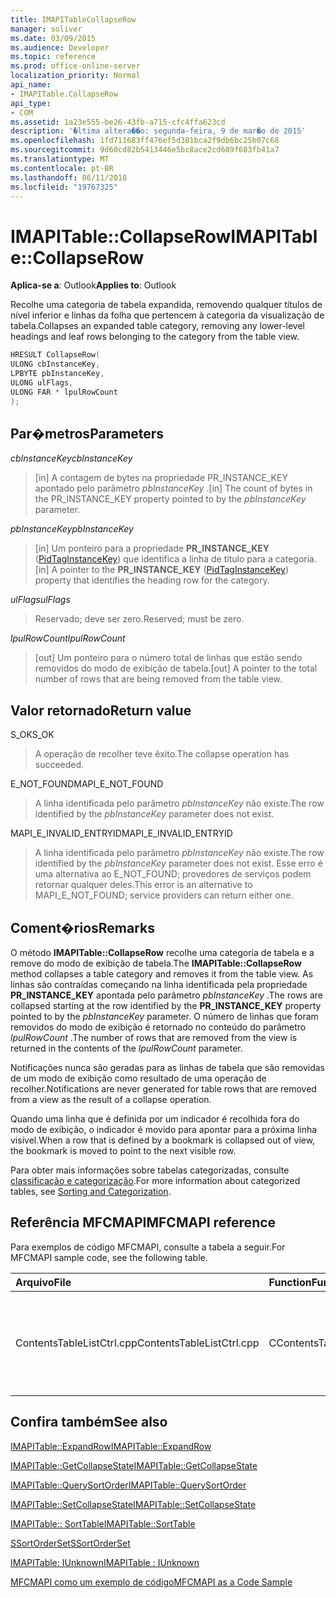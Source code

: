 ```yaml
---
title: IMAPITableCollapseRow
manager: soliver
ms.date: 03/09/2015
ms.audience: Developer
ms.topic: reference
ms.prod: office-online-server
localization_priority: Normal
api_name:
- IMAPITable.CollapseRow
api_type:
- COM
ms.assetid: 1a23e555-be26-43fb-a715-cfc4ffa623cd
description: '�ltima altera��o: segunda-feira, 9 de mar�o de 2015'
ms.openlocfilehash: 1fd711683ff476ef5d381bca2f9db6bc25b07c68
ms.sourcegitcommit: 9d60cd82b5413446e5bc8ace2cd689f683fb41a7
ms.translationtype: MT
ms.contentlocale: pt-BR
ms.lasthandoff: 06/11/2018
ms.locfileid: "19767325"
---
```

# <a name="imapitablecollapserow"></a><span data-ttu-id="ec293-103">IMAPITable::CollapseRow</span><span class="sxs-lookup"><span data-stu-id="ec293-103">IMAPITable::CollapseRow</span></span>

  
  
<span data-ttu-id="ec293-104">**Aplica-se a**: Outlook</span><span class="sxs-lookup"><span data-stu-id="ec293-104">**Applies to**: Outlook</span></span> 
  
<span data-ttu-id="ec293-105">Recolhe uma categoria de tabela expandida, removendo qualquer títulos de nível inferior e linhas da folha que pertencem à categoria da visualização de tabela.</span><span class="sxs-lookup"><span data-stu-id="ec293-105">Collapses an expanded table category, removing any lower-level headings and leaf rows belonging to the category from the table view.</span></span>
  
```cpp
HRESULT CollapseRow(
ULONG cbInstanceKey,
LPBYTE pbInstanceKey,
ULONG ulFlags,
ULONG FAR * lpulRowCount
);
```

## <a name="parameters"></a><span data-ttu-id="ec293-106">Par�metros</span><span class="sxs-lookup"><span data-stu-id="ec293-106">Parameters</span></span>

 <span data-ttu-id="ec293-107">_cbInstanceKey_</span><span class="sxs-lookup"><span data-stu-id="ec293-107">_cbInstanceKey_</span></span>
  
> <span data-ttu-id="ec293-108">[in] A contagem de bytes na propriedade PR_INSTANCE_KEY apontado pelo parâmetro _pbInstanceKey_ .</span><span class="sxs-lookup"><span data-stu-id="ec293-108">[in] The count of bytes in the PR_INSTANCE_KEY property pointed to by the  _pbInstanceKey_ parameter.</span></span> 
    
 <span data-ttu-id="ec293-109">_pbInstanceKey_</span><span class="sxs-lookup"><span data-stu-id="ec293-109">_pbInstanceKey_</span></span>
  
> <span data-ttu-id="ec293-110">[in] Um ponteiro para a propriedade **PR_INSTANCE_KEY** ([PidTagInstanceKey](pidtaginstancekey-canonical-property.md)) que identifica a linha de título para a categoria.</span><span class="sxs-lookup"><span data-stu-id="ec293-110">[in] A pointer to the **PR_INSTANCE_KEY** ([PidTagInstanceKey](pidtaginstancekey-canonical-property.md)) property that identifies the heading row for the category.</span></span> 
    
 <span data-ttu-id="ec293-111">_ulFlags_</span><span class="sxs-lookup"><span data-stu-id="ec293-111">_ulFlags_</span></span>
  
> <span data-ttu-id="ec293-112">Reservado; deve ser zero.</span><span class="sxs-lookup"><span data-stu-id="ec293-112">Reserved; must be zero.</span></span>
    
 <span data-ttu-id="ec293-113">_lpulRowCount_</span><span class="sxs-lookup"><span data-stu-id="ec293-113">_lpulRowCount_</span></span>
  
> <span data-ttu-id="ec293-114">[out] Um ponteiro para o número total de linhas que estão sendo removidos do modo de exibição de tabela.</span><span class="sxs-lookup"><span data-stu-id="ec293-114">[out] A pointer to the total number of rows that are being removed from the table view.</span></span>
    
## <a name="return-value"></a><span data-ttu-id="ec293-115">Valor retornado</span><span class="sxs-lookup"><span data-stu-id="ec293-115">Return value</span></span>

<span data-ttu-id="ec293-116">S_OK</span><span class="sxs-lookup"><span data-stu-id="ec293-116">S_OK</span></span> 
  
> <span data-ttu-id="ec293-117">A operação de recolher teve êxito.</span><span class="sxs-lookup"><span data-stu-id="ec293-117">The collapse operation has succeeded.</span></span>
    
<span data-ttu-id="ec293-118">E_NOT_FOUND</span><span class="sxs-lookup"><span data-stu-id="ec293-118">MAPI_E_NOT_FOUND</span></span> 
  
> <span data-ttu-id="ec293-119">A linha identificada pelo parâmetro _pbInstanceKey_ não existe.</span><span class="sxs-lookup"><span data-stu-id="ec293-119">The row identified by the  _pbInstanceKey_ parameter does not exist.</span></span> 
    
<span data-ttu-id="ec293-120">MAPI_E_INVALID_ENTRYID</span><span class="sxs-lookup"><span data-stu-id="ec293-120">MAPI_E_INVALID_ENTRYID</span></span> 
  
> <span data-ttu-id="ec293-121">A linha identificada pelo parâmetro _pbInstanceKey_ não existe.</span><span class="sxs-lookup"><span data-stu-id="ec293-121">The row identified by the  _pbInstanceKey_ parameter does not exist.</span></span> <span data-ttu-id="ec293-122">Esse erro é uma alternativa ao E_NOT_FOUND; provedores de serviços podem retornar qualquer deles.</span><span class="sxs-lookup"><span data-stu-id="ec293-122">This error is an alternative to MAPI_E_NOT_FOUND; service providers can return either one.</span></span> 
    
## <a name="remarks"></a><span data-ttu-id="ec293-123">Coment�rios</span><span class="sxs-lookup"><span data-stu-id="ec293-123">Remarks</span></span>

<span data-ttu-id="ec293-124">O método **IMAPITable::CollapseRow** recolhe uma categoria de tabela e a remove do modo de exibição de tabela.</span><span class="sxs-lookup"><span data-stu-id="ec293-124">The **IMAPITable::CollapseRow** method collapses a table category and removes it from the table view.</span></span> <span data-ttu-id="ec293-125">As linhas são contraídas começando na linha identificada pela propriedade **PR_INSTANCE_KEY** apontada pelo parâmetro _pbInstanceKey_ .</span><span class="sxs-lookup"><span data-stu-id="ec293-125">The rows are collapsed starting at the row identified by the **PR_INSTANCE_KEY** property pointed to by the  _pbInstanceKey_ parameter.</span></span> <span data-ttu-id="ec293-126">O número de linhas que foram removidos do modo de exibição é retornado no conteúdo do parâmetro _lpulRowCount_ .</span><span class="sxs-lookup"><span data-stu-id="ec293-126">The number of rows that are removed from the view is returned in the contents of the  _lpulRowCount_ parameter.</span></span> 
  
<span data-ttu-id="ec293-127">Notificações nunca são geradas para as linhas de tabela que são removidas de um modo de exibição como resultado de uma operação de recolher.</span><span class="sxs-lookup"><span data-stu-id="ec293-127">Notifications are never generated for table rows that are removed from a view as the result of a collapse operation.</span></span> 
  
<span data-ttu-id="ec293-128">Quando uma linha que é definida por um indicador é recolhida fora do modo de exibição, o indicador é movido para apontar para a próxima linha visível.</span><span class="sxs-lookup"><span data-stu-id="ec293-128">When a row that is defined by a bookmark is collapsed out of view, the bookmark is moved to point to the next visible row.</span></span> 
  
<span data-ttu-id="ec293-129">Para obter mais informações sobre tabelas categorizadas, consulte [classificação e categorização](sorting-and-categorization.md).</span><span class="sxs-lookup"><span data-stu-id="ec293-129">For more information about categorized tables, see [Sorting and Categorization](sorting-and-categorization.md).</span></span>
  
## <a name="mfcmapi-reference"></a><span data-ttu-id="ec293-130">Referência MFCMAPI</span><span class="sxs-lookup"><span data-stu-id="ec293-130">MFCMAPI reference</span></span>

<span data-ttu-id="ec293-131">Para exemplos de código MFCMAPI, consulte a tabela a seguir.</span><span class="sxs-lookup"><span data-stu-id="ec293-131">For MFCMAPI sample code, see the following table.</span></span>
  
|<span data-ttu-id="ec293-132">**Arquivo**</span><span class="sxs-lookup"><span data-stu-id="ec293-132">**File**</span></span>|<span data-ttu-id="ec293-133">**Function**</span><span class="sxs-lookup"><span data-stu-id="ec293-133">**Function**</span></span>|<span data-ttu-id="ec293-134">**Comment**</span><span class="sxs-lookup"><span data-stu-id="ec293-134">**Comment**</span></span>|
|:-----|:-----|:-----|
|<span data-ttu-id="ec293-135">ContentsTableListCtrl.cpp</span><span class="sxs-lookup"><span data-stu-id="ec293-135">ContentsTableListCtrl.cpp</span></span>  <br/> |<span data-ttu-id="ec293-136">CContentsTableListCtrl::DoExpandCollapse</span><span class="sxs-lookup"><span data-stu-id="ec293-136">CContentsTableListCtrl::DoExpandCollapse</span></span>  <br/> |<span data-ttu-id="ec293-137">MFCMAPI usa o método **IMAPITable::CollapseRow** para recolher uma categoria de tabela.</span><span class="sxs-lookup"><span data-stu-id="ec293-137">MFCMAPI uses the **IMAPITable::CollapseRow** method to collapse a table category.</span></span>  <br/> |
   
## <a name="see-also"></a><span data-ttu-id="ec293-138">Confira também</span><span class="sxs-lookup"><span data-stu-id="ec293-138">See also</span></span>



[<span data-ttu-id="ec293-139">IMAPITable::ExpandRow</span><span class="sxs-lookup"><span data-stu-id="ec293-139">IMAPITable::ExpandRow</span></span>](imapitable-expandrow.md)
  
[<span data-ttu-id="ec293-140">IMAPITable::GetCollapseState</span><span class="sxs-lookup"><span data-stu-id="ec293-140">IMAPITable::GetCollapseState</span></span>](imapitable-getcollapsestate.md)
  
[<span data-ttu-id="ec293-141">IMAPITable::QuerySortOrder</span><span class="sxs-lookup"><span data-stu-id="ec293-141">IMAPITable::QuerySortOrder</span></span>](imapitable-querysortorder.md)
  
[<span data-ttu-id="ec293-142">IMAPITable::SetCollapseState</span><span class="sxs-lookup"><span data-stu-id="ec293-142">IMAPITable::SetCollapseState</span></span>](imapitable-setcollapsestate.md)
  
[<span data-ttu-id="ec293-143">IMAPITable:: SortTable</span><span class="sxs-lookup"><span data-stu-id="ec293-143">IMAPITable::SortTable</span></span>](imapitable-sorttable.md)
  
[<span data-ttu-id="ec293-144">SSortOrderSet</span><span class="sxs-lookup"><span data-stu-id="ec293-144">SSortOrderSet</span></span>](ssortorderset.md)
  
[<span data-ttu-id="ec293-145">IMAPITable: IUnknown</span><span class="sxs-lookup"><span data-stu-id="ec293-145">IMAPITable : IUnknown</span></span>](imapitableiunknown.md)


[<span data-ttu-id="ec293-146">MFCMAPI como um exemplo de código</span><span class="sxs-lookup"><span data-stu-id="ec293-146">MFCMAPI as a Code Sample</span></span>](mfcmapi-as-a-code-sample.md)

